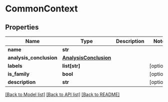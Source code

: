 # CommonContext

## Properties
Name | Type | Description | Notes
------------ | ------------- | ------------- | -------------
**name** | **str** |  | 
**analysis_conclusion** | [**AnalysisConclusion**](AnalysisConclusion.md) |  | 
**labels** | **list[str]** |  | [optional] 
**is_family** | **bool** |  | [optional] 
**description** | **str** |  | [optional] 

[[Back to Model list]](../README.md#documentation-for-models) [[Back to API list]](../README.md#documentation-for-api-endpoints) [[Back to README]](../README.md)


